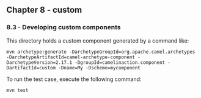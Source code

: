 Chapter 8 - custom 
----------------

### 8.3 - Developing custom components

This directory holds a custom component generated by a command like:

	mvn archetype:generate -DarchetypeGroupId=org.apache.camel.archetypes -DarchetypeArtifactId=camel-archetype-component -DarchetypeVersion=2.17.1 -DgroupId=camelinaction.component -DartifactId=custom -Dname=My -Dscheme=mycomponent

To run the test case, execute the following command:

    mvn test

    
